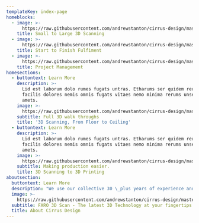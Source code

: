 ```yaml
---
templateKey: index-page
homeblocks:
  - image: >-
      https://raw.githubusercontent.com/andrewstanton/cirrus-design/master/static/img/small-large-projects.jpg
    title: Small to Large 3D Scanning
  - image: >-
      https://raw.githubusercontent.com/andrewstanton/cirrus-design/master/static/img/start-finish.jpg
    title: Start to Finish Fulfiment
  - image: >-
      https://raw.githubusercontent.com/andrewstanton/cirrus-design/master/static/img/project-management.jpg
    title: Project Management
homesections:
  - buttontext: Learn More
    description: >-
      Lid est laborum dolo rumes fugats untras. Etharums ser quidem rerum
      facilis dolores nemis omnis fugats vitaes nemo minima rerums unsers sadips
      amets.
    image: >-
      https://raw.githubusercontent.com/andrewstanton/cirrus-design/master/static/img/3d-scanning-floor-ceiling.jpg
    subtitle: Full 3D walk throughs
    title: '3D Scanning, From Floor to Ceiling'
  - buttontext: Learn More
    description: >-
      Lid est laborum dolo rumes fugats untras. Etharums ser quidem rerum
      facilis dolores nemis omnis fugats vitaes nemo minima rerums unsers sadips
      amets.
    image: >-
      https://raw.githubusercontent.com/andrewstanton/cirrus-design/master/static/img/3d-scanning-3d-printing.jpg
    subtitle: Making production easier.
    title: 3D Scanning to 3D Printing
aboutsection:
  buttontext: Learn More
  description: "We use our collective 30 \_plus years of experience and the most up to date technologies to offer our clients the highest quality service at competitive rates. \_We pride ourselves in being thorough and accurate so that your project is completed correctly and on time. \_Our design process is rooted in three-dimensional design and drafting using either AutoCAD, Solidworks, or Inventor depending on your needs. \_We also use the latest point cloud technology to improve accuracy and facilitate early visualization. The point cloud technology is also an effective means to document existing conditions and even reverse engineer your products.  "
  image: >-
    https://raw.githubusercontent.com/andrewstanton/cirrus-design/master/static/img/about-cirrus-design.jpg
  subtitle: FARO 3D Scan - The latest 3D Technology at your fingertips
  title: About Cirrus Design
---
```

